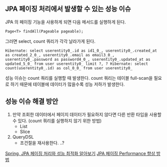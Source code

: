 ## JPA 페이징 처리에서 발생할 수 있는 성능 이슈

JPA 의 페이징 기능을 사용하게 되면 다음 메서드를 실행하게 된다.
```
Page<T> findAll(Pageable pageable);
```

그러면 select, count 쿼리가 각각 날라가게 된다.
```
Hibernate: select userentity0_.id as id1_0_, userentity0_.created_at as created_2_0_, userentity0_.email as email3_0_, userentity0_.password as password4_0_, userentity0_.updated_at as updated_5_0_ from user userentity0_ limit ?, ? Hibernate: select count(userentity0_.id) as col_0_0_ from user userentity0_
```

성능 이슈는 count 쿼리를 실행할 때 발생한다.
count 쿼리는 테이블 full-scan을 필요로 하기 때문에 테이블에 데이터가 많을수록 성능 저하가 발생한다.


## 성능 이슈 해결 방안
1. 만약 조회한 데이터에서 페이지 데이터가 필요하지 않다면 다른 반환 타입을 사용할 수 있다. (count 쿼리를 실행하지 않기 위한 방법)
	- List
	- Slice
2. QueryDSL
	- 조건절을 재사용한다. ..?


[Spring, JPA 페이징 처리와 성능 최적화 알아보기](https://blog.leaphop.co.kr/blogs/36)
[JPA 페이징 Performance 향상 방법](https://cheese10yun.github.io/page-performance/)